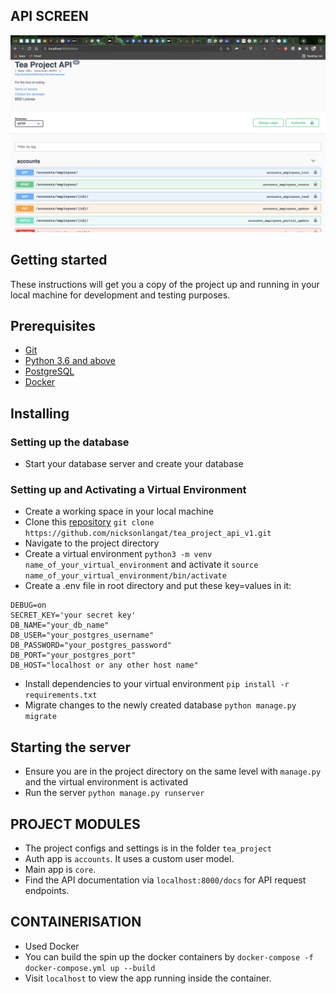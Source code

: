 ## API SCREEN
![swagger](screenshots/image.png)
## Getting started
These instructions will get you a copy of the project up and running in your local machine for development and testing purposes.

## Prerequisites
- [Git](https://git-scm.com/download/)
- [Python 3.6 and above](https://www.python.org/downloads/)
- [PostgreSQL](https://www.postgresql.org/)
- [Docker](https://www.docker.com/)


## Installing
### Setting up the database
- Start your database server and create your database

### Setting up and Activating a Virtual Environment
- Create a working space in your local machine
- Clone this [repository](https://github.com/nicksonlangat/tea_project_api_v1.git) `git clone https://github.com/nicksonlangat/tea_project_api_v1.git`
- Navigate to the project directory
- Create a virtual environment `python3 -m venv name_of_your_virtual_environment` and activate it `source name_of_your_virtual_environment/bin/activate`
- Create a .env file in root directory and put these key=values in it:
```
DEBUG=on
SECRET_KEY='your secret key'
DB_NAME="your_db_name"
DB_USER="your_postgres_username"
DB_PASSWORD="your_postgres_password"
DB_PORT="your_postgres_port"
DB_HOST="localhost or any other host name"
```
- Install dependencies to your virtual environment `pip install -r requirements.txt`
- Migrate changes to the newly created database `python manage.py migrate`

## Starting the server
- Ensure you are in the project directory on the same level with `manage.py` and the virtual environment is activated
- Run the server `python manage.py runserver`

## PROJECT MODULES
- The project configs and settings is in the folder `tea_project`
- Auth app is `accounts`. It uses a custom user model.
- Main app is `core`.
- Find the API documentation via `localhost:8000/docs` for API request endpoints.

## CONTAINERISATION
- Used Docker 
- You can build the spin up the docker containers by `docker-compose -f docker-compose.yml up --build `
- Visit `localhost` to view the app running inside the container. 